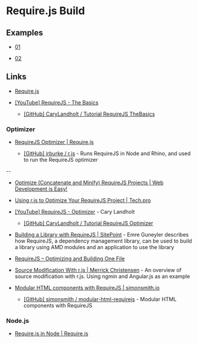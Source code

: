 # Require.js Build

## Examples

* [01](01)

* [02](02)


## Links

* [Require.js](http://requirejs.org/)

* [[YouTube] RequireJS - The Basics](https://www.youtube.com/watch?v=VGlDR1QiV3A)

  * [[GitHub] CaryLandholt / Tutorial RequireJS TheBasics](https://github.com/CaryLandholt/Tutorial-RequireJS-TheBasics)


### Optimizer

* [RequireJS Optimizer | Require.js](http://requirejs.org/docs/optimization.html)

  * [[GitHub] jrburke / r.js](https://github.com/jrburke/r.js) - Runs RequireJS in Node and Rhino, and used to run the RequireJS optimizer

--

* [Optimize (Concatenate and Minify) RequireJS Projects | Web Development is Easy!](http://www.webdeveasy.com/optimize-requirejs-projects/)

* [Using r.js to Optimize Your RequireJS Project | Tech.pro](http://tech.pro/blog/1639/using-rjs-to-optimize-your-requirejs-project)

* [[YouTube] RequireJS - Optimizer](https://www.youtube.com/watch?v=m6VNhqKDM4E) - Cary Landholt

  * [[GitHub] CaryLandholt / Tutorial RequireJS Optimizer](https://github.com/CaryLandholt/Tutorial-RequireJS-Optimizer)

* [Building a Library with RequireJS | SitePoint](http://www.sitepoint.com/building-library-with-requirejs/) - Emre Guneyler describes how RequireJS, a dependency management library, can be used to build a library using AMD modules and an application to use the library

* [RequireJS – Optimizing and Building One File](http://orizens.com/wp/topics/requirejs-optimizing-and-building-one-file/)

* [Source Modification With r.js | Merrick Christensen](http://merrickchristensen.com/articles/build-angular-with-requirejs.html) - An overview of source modification with r.js. Using ngmin and Angular.js as an example

* [Modular HTML components with RequireJS | simonsmith.io](http://simonsmith.io/modular-html-components-with-requirejs/)
  
  * [[GitHub] simonsmith / modular-html-requirejs](https://github.com/simonsmith/modular-html-requirejs) - Modular HTML components with RequireJS


### Node.js

* [Require.js in Node | Require.js](http://requirejs.org/docs/node.html)

